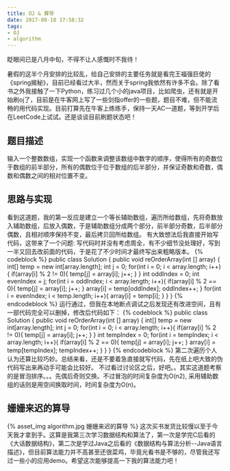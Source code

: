 ```yaml
---
title: OJ & 算导
date: 2017-08-18 17:58:32
tags: 
- OJ
- algorithm
---
```


眨眼间已是八月中旬，不得不让人感慨时不我待！

暑假的这半个月安排的比较乱，给自己安排的主要任务就是看完王福强巨佬的《spring揭秘》，目前已经看过大半，然而关于spring我依然有许多不会。除了看书之外我接触了一下Python，练习过几个小的java项目，比如爬虫，还有就是开始刷oj了，目前是在牛客网上写了一些剑指offer的一些题，题目不难，但不能流畅的用代码实现。目前打算先在牛客上练练手，保持一天AC一道题，等到开学后在LeetCode上试试。还是谈谈目前刷题状态吧！
<!-- more -->
## 题目描述
输入一个整数数组，实现一个函数来调整该数组中数字的顺序，使得所有的奇数位于数组的前半部分，所有的偶数位于位于数组的后半部分，并保证奇数和奇数，偶数和偶数之间的相对位置不变。

## 思路与实现
看到这道题，我的第一反应是建立一个等长辅助数组，遍历所给数组，先将奇数放入辅助数组，后放入偶数，于是辅助数组分成两个部分，前半部分奇数，后半部分偶数，且相对顺序保持不变，最后拷贝回所给数组。
有大致想法后我直接开始写代码，这带来了一个问题: 写代码时并没有考虑周全，有不少细节没处理好，写到一半又回去改前面的代码，于是花了不少时间才最终写出来粗略版本。
{% codeblock %}
public class Solution {
    public void reOrderArray(int [] array) {
        int[] temp = new int[array.length];
        int j = 0;
        for(int i = 0; i < array.length; i++){
            if(array[i] % 2 != 0){
                temp[j] = array[i];
                j++;
            }
        }
        int oddIndex = 0;
        int evenIndex = j;
        for(int i = oddIndex; i < array.length; i++){
            if(array[i] % 2 == 0){
                temp[j] = array[i];
                j++;
            }
            array[i] = temp[oddIndex];
            oddIndex++;
        }
        for(int i = evenIndex; i < temp.length; i++){
            array[i] = temp[i];
        }
    }
}
{% endcodeblock %}
运行通过，但我在本地断点调试之后发现还有改进空间，且有一部代码完全可以删掉，修改后代码如下：
{% codeblock %}
public class Solution {
    public void reOrderArray(int [] array) {
        int[] temp = new int[array.length];
        int j = 0;
        for(int i = 0; i < array.length; i++){
            if(array[i] % 2 != 0){
                temp[j] = array[i];
                j++;
            }
        }
        int tempIndex = 0;
        for(int i = tempIndex; i < array.length; i++){
            if(array[i] % 2 == 0){
                temp[j] = array[i];
                j++;
            }
            array[i] = temp[tempIndex];
            tempIndex++;
        }
    }
}
{% endcodeblock %}
第二次遍历个人认为还算比较巧妙。总结来看，还是不要着急直接就写代码，先在纸上吧大致的伪代码写出来再动手可能会比较好。
不过看过讨论区之后，好吧。。其实这道题考察的是冒泡排序。。。先偶后奇则交换。不过冒泡的时间复杂度为O(n2), 采用辅助数组的话则是用空间换取时间，时间复杂度为O(n)。

## 姗姗来迟的算导
{% asset_img algorithm.jpg  姗姗来迟的算导 %}
这次买书发货比较慢以至于今天我才拿到手。这算是我第三次学习数据结构和算法了，第一次是学完C后看的《大话数据结构》，第二次是学过Java之后看的《数据结构与算法分析--Java语言描述》，但目前算法能力并不高甚至还很菜鸡，毕竟光看书是不够的，尽管我还写过一些小的应用demo。希望这次能够提高一下我的算法能力吧！






